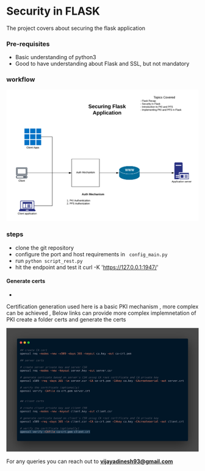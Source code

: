 # Security in FLASK 

The project covers about securing the flask application 

### Pre-requisites 
- Basic understanding of python3 
- Good to have understanding about Flask and SSL, but not mandatory 

### workflow

 ![certs generation](images/workflow.png) 


### steps

- clone the git repository
- configure the port and host requirements in ``` config_main.py```
- run ``python script_rest.py``
- hit the endpoint and test it 
 curl -K 'https://127.0.0.1:1947/'
 
#### Generate certs 
- 


Certification generation used here is a basic 
PKI mechanism , more complex can be achieved , Below links can provide more complex implemnetation of PKI
create a folder certs and generate the certs

 
 ![certs generation](images/certs.png) 
 

 
 For any queries you can reach out to **vijayadinesh93@gmail.com** 


